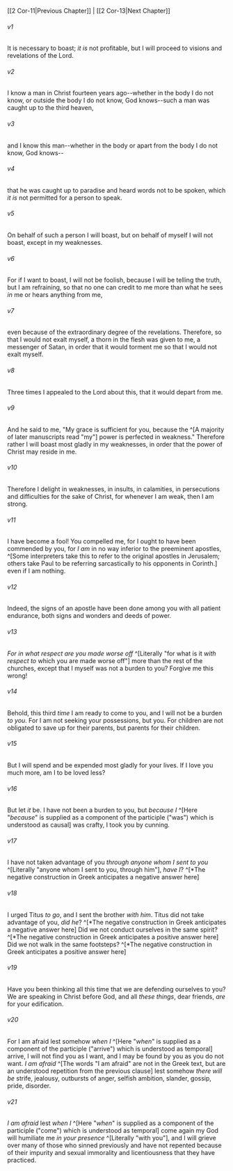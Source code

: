 ﻿---
aliases:
  - 2 Corinthians 12
---

[[2 Cor-11|Previous Chapter]] | [[2 Cor-13|Next Chapter]]

###### v1
It is necessary to boast; _it is_ not profitable, but I will proceed to visions and revelations of the Lord.

###### v2
I know a man in Christ fourteen years ago--whether in the body I do not know, or outside the body I do not know, God knows--such a man was caught up to the third heaven,

###### v3
and I know this man--whether in the body or apart from the body I do not know, God knows--

###### v4
that he was caught up to paradise and heard words not to be spoken, which _it is_ not permitted for a person to speak.

###### v5
On behalf of such a person I will boast, but on behalf of myself I will not boast, except in my weaknesses.

###### v6
For if I want to boast, I will not be foolish, because I will be telling the truth, but I am refraining, so that no one can credit to me more than what he sees _in_ me or hears anything from me,

###### v7
even because of the extraordinary degree of the revelations. Therefore, so that I would not exalt myself, a thorn in the flesh was given to me, a messenger of Satan, in order that it would torment me so that I would not exalt myself.

###### v8
Three times I appealed to the Lord about this, that it would depart from me.

###### v9
And he said to me, "My grace is sufficient for you, because the ^[A majority of later manuscripts read "my"] power is perfected in weakness." Therefore rather I will boast most gladly in my weaknesses, in order that the power of Christ may reside in me.

###### v10
Therefore I delight in weaknesses, in insults, in calamities, in persecutions and difficulties for the sake of Christ, for whenever I am weak, then I am strong.

###### v11
I have become a fool! You compelled me, for I ought to have been commended by you, for _I am_ in no way inferior to the preeminent apostles, ^[Some interpreters take this to refer to the original apostles in Jerusalem; others take Paul to be referring sarcastically to his opponents in Corinth.] even if I am nothing.

###### v12
Indeed, the signs of an apostle have been done among you with all patient endurance, both signs and wonders and deeds of power.

###### v13
_For in what respect are you made worse off_ ^[Literally "for what is it _with respect to_ which you are made worse off"] more than the rest of the churches, except that I myself was not a burden to you? Forgive me this wrong!

###### v14
Behold, this third _time_ I am ready to come to you, and I will not be a burden _to you_. For I am not seeking your possessions, but you. For children are not obligated to save up for their parents, but parents for their children.

###### v15
But I will spend and be expended most gladly for your lives. If I love you much more, am I to be loved less?

###### v16
But let _it_ be. I have not been a burden to you, but _because I_ ^[Here "_because_" is supplied as a component of the participle ("was") which is understood as causal] was crafty, I took you by cunning.

###### v17
I have not taken advantage of you _through anyone whom I sent to you_ ^[Literally "anyone whom I sent to you, through him"], _have I_? ^[*The negative construction in Greek anticipates a negative answer here]

###### v18
I urged Titus _to go_, and I sent the brother _with him_. Titus did not take advantage of you, _did he_? ^[*The negative construction in Greek anticipates a negative answer here] Did we not conduct ourselves in the same spirit? ^[*The negative construction in Greek anticipates a positive answer here] Did we not walk in the same footsteps? ^[*The negative construction in Greek anticipates a positive answer here]

###### v19
Have you been thinking all this time that we are defending ourselves to you? We are speaking in Christ before God, and all _these things_, dear friends, _are_ for your edification.

###### v20
For I am afraid lest somehow _when I_ ^[Here "_when_" is supplied as a component of the participle ("arrive") which is understood as temporal] arrive, I will not find you as I want, and I may be found by you as you do not want. _I am afraid_ ^[The words "I am afraid" are not in the Greek text, but are an understood repetition from the previous clause] lest somehow _there will be_ strife, jealousy, outbursts of anger, selfish ambition, slander, gossip, pride, disorder.

###### v21
_I am afraid_ lest _when I_ ^[Here "_when_" is supplied as a component of the participle ("come") which is understood as temporal] come again my God will humiliate me _in your presence_ ^[Literally "with you"], and I will grieve over many of those who sinned previously and have not repented because of their impurity and sexual immorality and licentiousness that they have practiced.